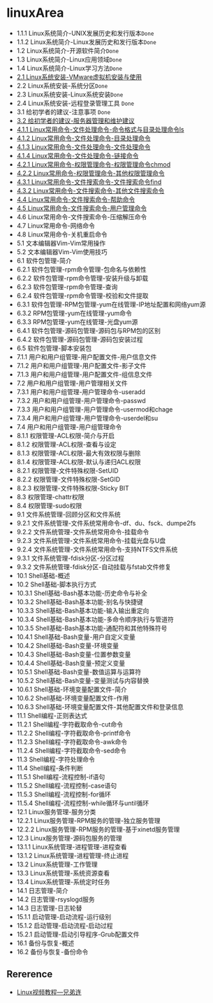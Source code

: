 # linuxArea

- 1.1.1 Linux系统简介-UNIX发展历史和发行版本`Done`
- 1.1.2 Linux系统简介-Linux发展历史和发行版本`Done`
- 1.2 Linux系统简介-开源软件简介`Done`
- 1.3 Linux系统简介-Linux应用领域`Done`
- 1.4 Linux系统简介-Linux学习方法`Done`
- [2.1 Linux系统安装-VMware虚拟机安装与使用](doc/2.1.md)
- 2.2 Linux系统安装-系统分区`Done`
- 2.3 Linux系统安装-Linux系统安装`Done`
- 2.4 Linux系统安装-远程登录管理工具 `Done`
- 3.1 给初学者的建议-注意事项 `Done`
- [3.2 给初学者的建议-服务器管理和维护建议](doc/3.2.md)
- [4.1.1 Linux常用命令-文件处理命令-命令格式与目录处理命令ls](doc/4.1.1.md)
- [4.1.2 Linux常用命令-文件处理命令-目录处理命令](doc/4.1.2.md)
- [4.1.3 Linux常用命令-文件处理命令-文件处理命令](doc/4.1.3.md)
- [4.1.4 Linux常用命令-文件处理命令-链接命令](doc/4.1.4.md)
- [4.2.1 Linux常用命令-权限管理命令-权限管理命令chmod](doc/4.2.1.md)
- [4.2.2 Linux常用命令-权限管理命令-其他权限管理命令](doc/4.2.2.md)
- [4.3.1 Linux常用命令-文件搜索命令-文件搜索命令find](doc/4.3.1.md)
- [4.3.2 Linux常用命令-文件搜索命令-其他文件搜索命令](doc/4.3.2.md)
- [4.4 Linux常用命令-文件搜索命令-帮助命令](doc/4.4.md)
- [4.5 Linux常用命令-文件搜索命令-用户管理命令](doc/4.5.md)
- 4.6 Linux常用命令-文件搜索命令-压缩解压命令
- 4.7 Linux常用命令-网络命令
- 4.8 Linux常用命令-关机重启命令
- 5.1 文本编辑器Vim-Vim常用操作
- 5.2 文本编辑器Vim-Vim使用技巧
- 6.1 软件包管理-简介
- 6.2.1 软件包管理-rpm命令管理-包命名与依赖性
- 6.2.2 软件包管理-rpm命令管理-安装升级与卸载
- 6.2.3 软件包管理-rpm命令管理-查询
- 6.2.4 软件包管理-rpm命令管理-校验和文件提取
- 6.3.1 软件包管理-RPM包管理-yum在线管理-IP地址配置和网络yum源
- 6.3.2 RPM包管理-yum在线管理-yum命令
- 6.3.3 RPM包管理-yum在线管理-光盘yum源
- 6.4.1 软件包管理-源码包管理-源码包与RPM包的区别
- 6.4.2 软件包管理-源码包管理-源码包安装过程
- 6.5 软件包管理-脚本安装包
- 7.1.1 用户和用户组管理-用户配置文件-用户信息文件
- 7.1.2 用户和用户组管理-用户配置文件-影子文件
- 7.1.3 用户和用户组管理-用户配置文件-组信息文件
- 7.2 用户和用户组管理-用户管理相关文件
- 7.3.1 用户和用户组管理-用户管理命令-useradd
- 7.3.2 用户和用户组管理-用户管理命令-passwd
- 7.3.3 用户和用户组管理-用户管理命令-usermod和chage
- 7.3.4 用户和用户组管理-用户管理命令-userdel和su
- 7.4 用户和用户组管理-用户组管理命令
- 8.1.1 权限管理-ACL权限-简介与开启
- 8.1.2 权限管理-ACL权限-查看与设定
- 8.1.3 权限管理-ACL权限-最大有效权限与删除
- 8.1.4 权限管理-ACL权限-默认与递归ACL权限
- 8.2.1 权限管理-文件特殊权限-SetUID
- 8.2.2 权限管理-文件特殊权限-SetGID
- 8.2.3 权限管理-文件特殊权限-Sticky BIT
- 8.3 权限管理-chattr权限
- 8.4 权限管理-sudo权限
- 9.1 文件系统管理-回顾分区和文件系统
- 9.2.1 文件系统管理-文件系统常用命令-df、du、fsck、dumpe2fs
- 9.2.2 文件系统管理-文件系统常用命令-挂载命令
- 9.2.3 文件系统管理-文件系统常用命令-挂载光盘与U盘
- 9.2.4 文件系统管理-文件系统常用命令-支持NTFS文件系统
- 9.3.1 文件系统管理-fdisk分区-分区过程
- 9.3.2 文件系统管理-fdisk分区-自动挂载与fstab文件修复
- 10.1 Shell基础-概述
- 10.2 Shell基础-脚本执行方式
- 10.3.1 Shell基础-Bash基本功能-历史命令与补全
- 10.3.2 Shell基础-Bash基本功能-别名与快捷键
- 10.3.3 Shell基础-Bash基本功能-输入输出重定向
- 10.3.4 Shell基础-Bash基本功能-多命令顺序执行与管道符
- 10.3.5 Shell基础-Bash基本功能-通配符和其他特殊符号
- 10.4.1 Shell基础-Bash变量-用户自定义变量
- 10.4.2 Shell基础-Bash变量-环境变量
- 10.4.3 Shell基础-Bash变量-位置参数变量
- 10.4.4 Shell基础-Bash变量-预定义变量
- 10.5.1 Shell基础-Bash变量-数值运算与运算符
- 10.5.2 Shell基础-Bash变量-变量测试与内容替换
- 10.6.1 Shell基础-环境变量配置文件-简介
- 10.6.2 Shell基础-环境变量配置文件-作用
- 10.6.3 Shell基础-环境变量配置文件-其他配置文件和登录信息
- 11.1 Shell编程-正则表达式
- 11.2.1 Shell编程-字符截取命令-cut命令
- 11.2.2 Shell编程-字符截取命令-printf命令
- 11.2.3 Shell编程-字符截取命令-awk命令
- 11.2.4 Shell编程-字符截取命令-sed命令
- 11.3 Shell编程-字符处理命令
- 11.4 Shell编程-条件判断
- 11.5.1 Shell编程-流程控制-if语句
- 11.5.2 Shell编程-流程控制-case语句
- 11.5.3 Shell编程-流程控制-for循环
- 11.5.4 Shell编程-流程控制-while循环与until循环
- 12.1 Linux服务管理-服务分类
- 12.2.1 Linux服务管理-RPM服务的管理-独立服务管理
- 12.2.2 Linux服务管理-RPM服务的管理-基于xinetd服务管理
- 12.3 Linux服务管理-源码包服务的管理
- 13.1.1 Linux系统管理-进程管理-进程查看
- 13.1.2 Linux系统管理-进程管理-终止进程
- 13.2 Linux系统管理-工作管理
- 13.3 Linux系统管理-系统资源查看
- 13.4 Linux系统管理-系统定时任务
- 14.1 日志管理-简介
- 14.2 日志管理-rsyslogd服务
- 14.3 日志管理-日志轮替
- 15.1.1 启动管理-启动流程-运行级别
- 15.1.2 启动管理-启动流程-启动过程
- 15.2.1 启动管理-启动引导程序-Grub配置文件
- 16.1 备份与恢复-概述
- 16.2 备份与恢复-备份命令

## Rererence

- [Linux视频教程—兄弟连](https://www.bilibili.com/video/av18156598)
